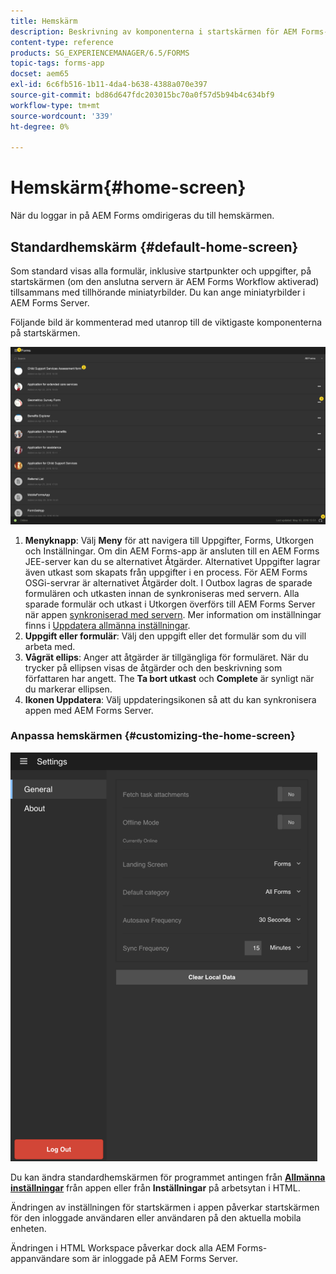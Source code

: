 ```yaml
---
title: Hemskärm
description: Beskrivning av komponenterna i startskärmen för AEM Forms-appen
content-type: reference
products: SG_EXPERIENCEMANAGER/6.5/FORMS
topic-tags: forms-app
docset: aem65
exl-id: 6c6fb516-1b11-4da4-b638-4388a070e397
source-git-commit: bd86d647fdc203015bc70a0f57d5b94b4c634bf9
workflow-type: tm+mt
source-wordcount: '339'
ht-degree: 0%

---
```


# Hemskärm{#home-screen}

När du loggar in på AEM Forms omdirigeras du till hemskärmen.

## Standardhemskärm {#default-home-screen}

Som standard visas alla formulär, inklusive startpunkter och uppgifter, på startskärmen (om den anslutna servern är AEM Forms Workflow aktiverad) tillsammans med tillhörande miniatyrbilder. Du kan ange miniatyrbilder i AEM Forms Server.

Följande bild är kommenterad med utanrop till de viktigaste komponenterna på startskärmen.

![Forms app - startskärm](assets/home-screen-1.png)

<!--Click to enlarge

![home-screen-1-1](assets/home-screen-1-1.png)-->

1. **Menyknapp**: Välj **Meny** för att navigera till Uppgifter, Forms, Utkorgen och Inställningar. Om din AEM Forms-app är ansluten till en AEM Forms JEE-server kan du se alternativet Åtgärder. Alternativet Uppgifter lagrar även utkast som skapats från uppgifter i en process. För AEM Forms OSGi-servrar är alternativet Åtgärder dolt. I Outbox lagras de sparade formulären och utkasten innan de synkroniseras med servern. Alla sparade formulär och utkast i Utkorgen överförs till AEM Forms Server när appen [synkroniserad med servern](../../forms/using/sync-app.md). Mer information om inställningar finns i [Uppdatera allmänna inställningar](../../forms/using/update-general-settings.md).
1. **Uppgift eller formulär**: Välj den uppgift eller det formulär som du vill arbeta med.
1. **Vågrät ellips**: Anger att åtgärder är tillgängliga för formuläret. När du trycker på ellipsen visas de åtgärder och den beskrivning som författaren har angett. The **Ta bort utkast** och **Complete** är synligt när du markerar ellipsen.
1. **Ikonen Uppdatera**: Välj uppdateringsikonen så att du kan synkronisera appen med AEM Forms Server.

### Anpassa hemskärmen {#customizing-the-home-screen}

![Allmänna inställningar](assets/gen-settings.png)

Du kan ändra standardhemskärmen för programmet antingen från **[Allmänna inställningar](../../forms/using/update-general-settings.md)** från appen eller från **Inställningar** på arbetsytan i HTML.

Ändringen av inställningen för startskärmen i appen påverkar startskärmen för den inloggade användaren eller användaren på den aktuella mobila enheten.

Ändringen i HTML Workspace påverkar dock alla AEM Forms-appanvändare som är inloggade på AEM Forms Server.
